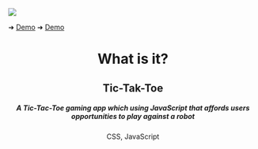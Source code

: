 <img src='https://github.com/YKalashnikov/Tic-Tac-Toe/blob/gh-pages/ticTac.gif'/>

➜ [Demo](https://ykalashnikov.github.io/Tic-Tac-Toe/)
➜ [Demo](https://my-local-weather.netlify.com/)


<h1 align="center">What is it?</h1>
<h2 align="center">Tic-Tak-Toe</h2>
<h5 align="center">A Tic-Tac-Toe gaming app which using JavaScript that affords users opportunities to play against a robot  </h5>
<p align="center">CSS, JavaScript</p> 


 
